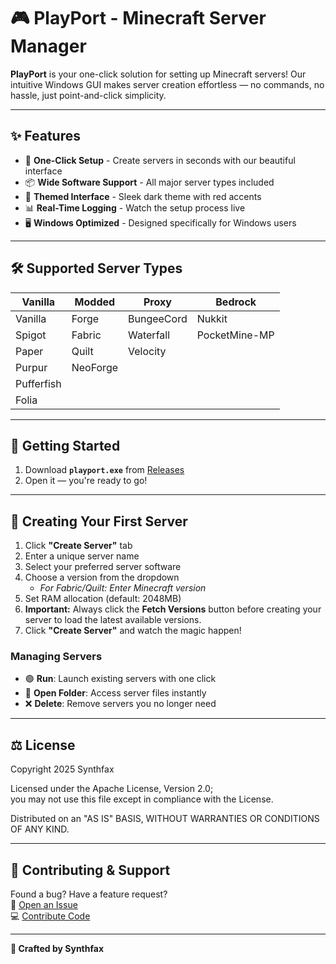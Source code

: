 # 🎮 PlayPort - Minecraft Server Manager

**PlayPort** is your one-click solution for setting up Minecraft servers! Our intuitive Windows GUI makes server creation effortless — no commands, no hassle, just point-and-click simplicity.

---

## ✨ Features

- 🚀 **One-Click Setup** - Create servers in seconds with our beautiful interface  
- 📦 **Wide Software Support** - All major server types included  
- 🎨 **Themed Interface** - Sleek dark theme with red accents  
- 📊 **Real-Time Logging** - Watch the setup process live  
- 🖥️ **Windows Optimized** - Designed specifically for Windows users  

---

## 🛠️ Supported Server Types

| Vanilla | Modded | Proxy | Bedrock |
|---------|--------|-------|---------|
| Vanilla | Forge | BungeeCord | Nukkit |
| Spigot | Fabric | Waterfall | PocketMine-MP |
| Paper | Quilt | Velocity | |
| Purpur | NeoForge | | |
| Pufferfish | | | |
| Folia | | | |

---

## 🏁 Getting Started

1. Download **`playport.exe`** from [Releases](https://github.com/Synthfax/PlayPort/releases)  
2. Open it — you're ready to go!

---

## 🚀 Creating Your First Server

1. Click **"Create Server"** tab  
2. Enter a unique server name  
3. Select your preferred server software  
4. Choose a version from the dropdown  
   - *For Fabric/Quilt: Enter Minecraft version*  
5. Set RAM allocation (default: 2048MB)  
6. **Important:** Always click the **Fetch Versions** button before creating your server to load the latest available versions.  
7. Click **"Create Server"** and watch the magic happen!  

### Managing Servers
- 🟢 **Run**: Launch existing servers with one click  
- 📂 **Open Folder**: Access server files instantly  
- ❌ **Delete**: Remove servers you no longer need  

---

## ⚖️ License

Copyright 2025 Synthfax

Licensed under the Apache License, Version 2.0;  
you may not use this file except in compliance with the License.  

Distributed on an "AS IS" BASIS, WITHOUT WARRANTIES OR CONDITIONS OF ANY KIND.

---

## 🤝 Contributing & Support

Found a bug? Have a feature request?  
🔗 [Open an Issue](https://github.com/Synthfax/PlayPort/issues)  
💻 [Contribute Code](https://github.com/Synthfax/PlayPort/pulls)  

---

**🎨 Crafted by Synthfax**